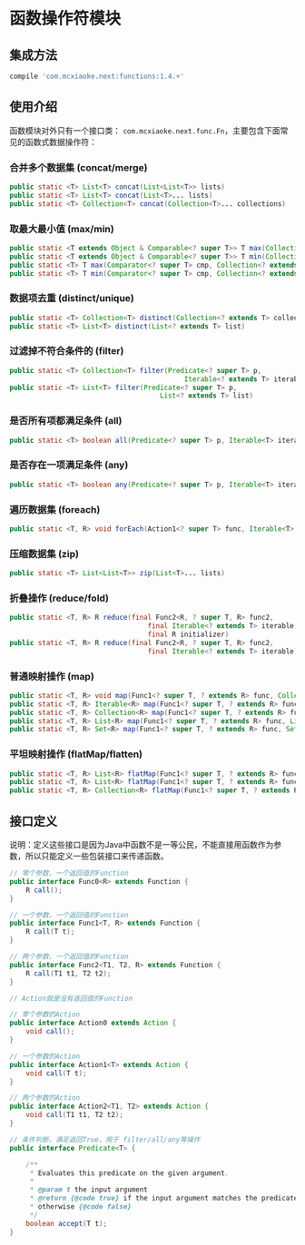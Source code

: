 # 函数操作符模块

## 集成方法

```groovy
compile 'com.mcxiaoke.next:functions:1.4.+'
```

## 使用介绍

函数模块对外只有一个接口类： `com.mcxiaoke.next.func.Fn`，主要包含下面常见的函数式数据操作符：

### 合并多个数据集 (concat/merge)

```java
public static <T> List<T> concat(List<List<T>> lists)
public static <T> List<T> concat(List<T>... lists)
public static <T> Collection<T> concat(Collection<T>... collections)
```

### 取最大最小值 (max/min)

```java
public static <T extends Object & Comparable<? super T>> T max(Collection<? extends T> collection)
public static <T extends Object & Comparable<? super T>> T min(Collection<? extends T> collection)
public static <T> T max(Comparator<? super T> cmp, Collection<? extends T> collection)
public static <T> T min(Comparator<? super T> cmp, Collection<? extends T> collection)
```

### 数据项去重 (distinct/unique)

```java
public static <T> Collection<T> distinct(Collection<? extends T> collection)
public static <T> List<T> distinct(List<? extends T> list)
```

### 过滤掉不符合条件的 (filter)

```java
public static <T> Collection<T> filter(Predicate<? super T> p,
                                           Iterable<? extends T> iterable)
public static <T> List<T> filter(Predicate<? super T> p,
                                     List<? extends T> list)                                          
```

### 是否所有项都满足条件 (all)

```java
public static <T> boolean all(Predicate<? super T> p, Iterable<T> iterable)
```

### 是否存在一项满足条件 (any)

```java
public static <T> boolean any(Predicate<? super T> p, Iterable<T> iterable)
```


### 遍历数据集 (foreach)

```java
public static <T, R> void forEach(Action1<? super T> func, Iterable<T> iterable)
```

###  压缩数据集 (zip)

```java
public static <T> List<List<T>> zip(List<T>... lists)
```

### 折叠操作 (reduce/fold)

```java
public static <T, R> R reduce(final Func2<R, ? super T, R> func2,
                                  final Iterable<? extends T> iterable,
                                  final R initializer)
public static <T, R> R reduce(final Func2<R, ? super T, R> func2,
                                  final Iterable<? extends T> iterable)
```

### 普通映射操作 (map)

```java
public static <T, R> void map(Func1<? super T, ? extends R> func, Collection<T> from, Collection<R> to)
public static <T, R> Iterable<R> map(Func1<? super T, ? extends R> func, Iterable<T> iterable)
public static <T, R> Collection<R> map(Func1<? super T, ? extends R> func, Collection<T> collection)
public static <T, R> List<R> map(Func1<? super T, ? extends R> func, List<T> list)
public static <T, R> Set<R> map(Func1<? super T, ? extends R> func, Set<T> set)

```

### 平坦映射操作 (flatMap/flatten)

```java
public static <T, R> List<R> flatMap(Func1<? super T, ? extends R> func, List<List<T>> lists)
public static <T, R> List<R> flatMap(Func1<? super T, ? extends R> func, List<T>... lists)
public static <T, R> Collection<R> flatMap(Func1<? super T, ? extends R> func, Collection<T>... collections)
```

## 接口定义

说明：定义这些接口是因为Java中函数不是一等公民，不能直接用函数作为参数，所以只能定义一些包装接口来传递函数。

```java
// 零个参数，一个返回值的Function
public interface Func0<R> extends Function {
    R call();
}

// 一个参数，一个返回值的Function
public interface Func1<T, R> extends Function {
    R call(T t);
}

// 两个参数，一个返回值的Function
public interface Func2<T1, T2, R> extends Function {
    R call(T1 t1, T2 t2);
}

// Action就是没有返回值的Function

// 零个参数的Action
public interface Action0 extends Action {
    void call();
}

// 一个参数的Action
public interface Action1<T> extends Action {
    void call(T t);
}

// 两个参数的Action
public interface Action2<T1, T2> extends Action {
    void call(T1 t1, T2 t2);
}

// 条件判断，满足返回True，用于 filter/all/any等操作
public interface Predicate<T> {

    /**
     * Evaluates this predicate on the given argument.
     *
     * @param t the input argument
     * @return {@code true} if the input argument matches the predicate,
     * otherwise {@code false}
     */
    boolean accept(T t);
}
```
